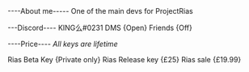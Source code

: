 <Rias0121>
----About me-----
One of the main devs for ProjectRias 

---Discord----
 KING么#0231
DMS {Open}
Friends {Off}

----Price----
*All keys are lifetime*

Rias Beta Key {Private only}
Rias Release key {£25}
Rias sale {£19.99}

